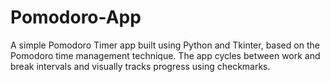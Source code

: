 # Pomodoro-App
A simple Pomodoro Timer app built using Python and Tkinter, based on the Pomodoro time management technique. The app cycles between work and break intervals and visually tracks progress using checkmarks.
